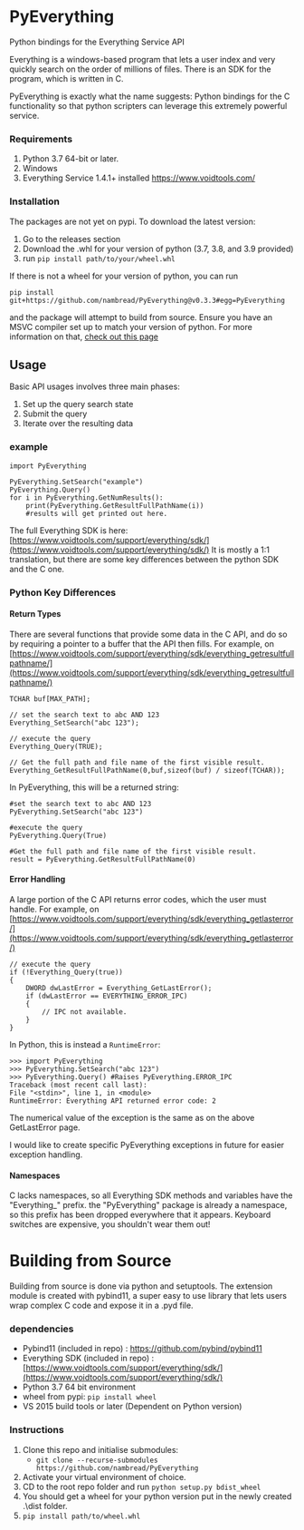 # PyEverything
 Python bindings for the Everything Service API
 
Everything is a windows-based program that lets a user index and very quickly search on the order of millions of files.
There is an SDK for the program, which is written in C.
 
PyEverything is exactly what the name suggests: Python bindings for the C functionality so that python scripters can leverage this extremely powerful service.
 
### Requirements
 1. Python 3.7 64-bit or later.
 2. Windows
 3. Everything Service 1.4.1+ installed https://www.voidtools.com/

### Installation 
The packages are not yet on pypi. To download the latest version:

 1. Go to the releases section
 2. Download the .whl for your version of python (3.7, 3.8, and 3.9 provided)
 3. run `pip install path/to/your/wheel.whl`

If there is not a wheel for your version of python, you can run

    pip install git+https://github.com/nambread/PyEverything@v0.3.3#egg=PyEverything

and the package will attempt to build from source. Ensure you have an MSVC compiler set up to match your version of python.
For more information on that, [check out this page](https://wiki.python.org/moin/WindowsCompilers)

## Usage
Basic API usages involves three main phases:
1. Set up the query search state
2. Submit the query
3. Iterate over the resulting data
### example

    import PyEverything

    PyEverything.SetSearch("example")
    PyEverything.Query()
    for i in PyEverything.GetNumResults():
        print(PyEverything.GetResultFullPathName(i))
        #results will get printed out here.

The full Everything SDK is here:   [https://www.voidtools.com/support/everything/sdk/](https://www.voidtools.com/support/everything/sdk/)
It is mostly a 1:1 translation, but there are some key differences between the python SDK and the C one.

### Python Key Differences

#### Return Types
There are several functions that provide some data in the C API, and do so by requiring a pointer to a buffer that the API then fills.
For example, on [https://www.voidtools.com/support/everything/sdk/everything_getresultfullpathname/](https://www.voidtools.com/support/everything/sdk/everything_getresultfullpathname/)

    TCHAR buf[MAX_PATH];  
  
    // set the search text to abc AND 123  
    Everything_SetSearch("abc 123");  
  
    // execute the query  
    Everything_Query(TRUE);  
  
    // Get the full path and file name of the first visible result.  
    Everything_GetResultFullPathName(0,buf,sizeof(buf) / sizeof(TCHAR));
In PyEverything, this will be a returned string:

    #set the search text to abc AND 123  
    PyEverything.SetSearch("abc 123")
    
    #execute the query  
    PyEverything.Query(True)
    
    #Get the full path and file name of the first visible result.  
    result = PyEverything.GetResultFullPathName(0)

#### Error Handling
A large portion of the C API returns error codes, which the user must handle.
For example, on [https://www.voidtools.com/support/everything/sdk/everything_getlasterror/](https://www.voidtools.com/support/everything/sdk/everything_getlasterror/)

    // execute the query  
    if (!Everything_Query(true))  
    {  
	    DWORD dwLastError = Everything_GetLastError();  
	    if (dwLastError == EVERYTHING_ERROR_IPC)  
    	{  
		    // IPC not available.  
	    }  
    }
In Python, this is instead a `RuntimeError`:
    
    >>> import PyEverything
    >>> PyEverything.SetSearch("abc 123")
    >>> PyEverything.Query() #Raises PyEverything.ERROR_IPC
    Traceback (most recent call last):
    File "<stdin>", line 1, in <module>
    RuntimeError: Everything API returned error code: 2
The numerical value of the exception is the same as on the above GetLastError page.

I would like to create specific PyEverything exceptions in future for easier exception handling.

#### Namespaces
C lacks namespaces, so all Everything SDK methods and variables have the "Everything_" prefix.
the "PyEverything" package is already a namespace, so this prefix has been dropped everywhere that it appears. Keyboard switches are expensive, you shouldn't wear them out!

# Building from Source

Building from source is done via python and setuptools. The extension module is created with pybind11, a super easy to use library that lets users wrap complex C code and expose it in a .pyd file.
### dependencies

 - Pybind11 (included in repo) : https://github.com/pybind/pybind11 
 - Everything SDK (included in repo) : [https://www.voidtools.com/support/everything/sdk/](https://www.voidtools.com/support/everything/sdk/) 
 - Python 3.7 64 bit environment
 - wheel from pypi: `pip install wheel`
 - VS 2015 build tools or later (Dependent on Python version)

### Instructions
1. Clone this repo and initialise submodules:
    * `git clone --recurse-submodules https://github.com/nambread/PyEverything`
2. Activate your virtual environment of choice.
3. CD to the root repo folder and run `python setup.py bdist_wheel`
4. You should get a wheel for your python version put in the newly created .\dist folder.
5. `pip install path/to/wheel.whl`
